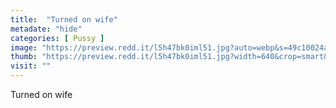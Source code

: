 ```yaml
---
title:  "Turned on wife"
metadate: "hide"
categories: [ Pussy ]
image: "https://preview.redd.it/l5h47bk0iml51.jpg?auto=webp&s=49c10024a4ad2b5bb9b0753158b82954afb35017"
thumb: "https://preview.redd.it/l5h47bk0iml51.jpg?width=640&crop=smart&auto=webp&s=7e7378a885f054a6afa92c02f3f713d494fd489f"
visit: ""
---
```

Turned on wife
